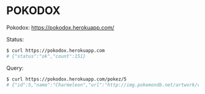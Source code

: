 # POKODOX

Pokodox: https://pokodox.herokuapp.com/

Status:
```bash
$ curl https://pokodox.herokuapp.com
# {"status":"ok","count":151}
```

Query:
```bash
$ curl https://pokodox.herokuapp.com/pokez/5
# {"id":5,"name":"Charmeleon","url":"http://img.pokemondb.net/artwork/charmeleon.jpg"}
```
